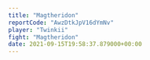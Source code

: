 ```yaml
---
title: "Magtheridon"
reportCode: "AwzDtkJpV16dYmNv"
player: "Twinkii"
fight: "Magtheridon"
date: 2021-09-15T19:58:37.879000+00:00
---
```

